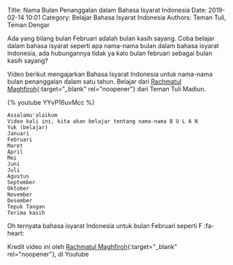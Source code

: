 Title: Nama Bulan Penanggalan dalam Bahasa Isyarat Indonesia
Date: 2019-02-14 10:01
Category: Belajar Bahasa Isyarat Indonesia
Authors: Teman Tuli, Teman Dengar

Ada yang bilang bulan Februari adalah bulan kasih sayang. Coba belajar dalam bahasa isyarat seperti apa nama-nama bulan
dalam bahasa isyarat Indonesia, ada hubungannya tidak ya kalo bulan februari sebagai bulan kasih sayang?

Video berikut mengajarkan Bahasa Isyarat Indonesia untuk nama-nama bulan penanggalan dalam satu tahun.
Belajar dari 
[Rachmatul Maghfiroh](https://www.youtube.com/channel/UCXs7ZJ8saQDXkAVHrQd0SPg){:target="_blank" rel="noopener"} 
dari Teman Tuli Madiun.

{% youtube YYvP16uvMcc %}

```
Assalamu'alaikum
Video kali ini, kita akan belajar tentang nama-nama B U L A N
Yuk (belajar)
Januari
Februari
Maret
April
Mei
Juni
Juli
Agustus
September
Oktober
November
Desember
Tepuk Tangan
Terima kasih
```

Oh ternyata bahasa isyarat Indonesia untuk bulan Februari seperti F :fa-heart:

Kredit video ini oleh 
[Rachmatul Maghfiroh](https://www.youtube.com/channel/UCXs7ZJ8saQDXkAVHrQd0SPg){:target="_blank" rel="noopener"}, 
 di Youtube
